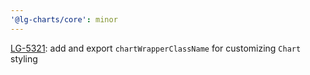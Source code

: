```yaml
---
'@lg-charts/core': minor
---
```


[LG-5321](https://jira.mongodb.org/browse/LG-5321): add and export `chartWrapperClassName` for customizing `Chart` styling
